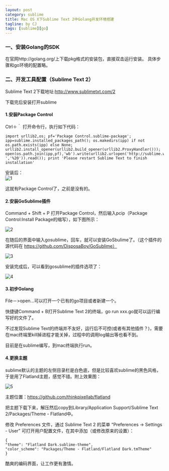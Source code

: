 ```yaml
---
layout: post
category: sublime
title: Mac OS X下Sublime Text 2中Golang开发环境搭建
tagline: by CJ
tags: [sublime][go]
---
```


### 一、安装Golang的SDK
在官网http://golang.org/上下载pkg格式的安装包，直接双击运行安装。
具体步骤和go环境的配置略。

### 二、开发工具配置（Sublime Text 2）
Sublime Text 2下载地址:http://www.sublimetxt.com/2

下载完后安装打开sublime

<!--more-->

#### 1.安装Package Control
Ctrl＋｀ 打开命令行，执行如下代码：  

	import urllib2,os; pf='Package Control.sublime-package'; ipp=sublime.installed_packages_path(); os.makedirs(ipp) if not os.path.exists(ipp) else None; urllib2.install_opener(urllib2.build_opener(urllib2.ProxyHandler())); open(os.path.join(ipp,pf),'wb').write(urllib2.urlopen('http://sublime.wbond.net/'+pf.replace(' ','%20')).read()); print 'Please restart Sublime Text to finish installation'

安装后：  
![1](http://charlescj.github.io/assets/themes/Snail/img/sublime/sublime1.png)  

这就有Package Control了，之前是没有的。

#### 2.安装GoSublime插件
Command + Shift + P 打开Package Control，然后输入pcip（Package Control:Install Package的缩写），如下图所示：  

![2](http://charlescj.github.io/assets/themes/Snail/img/sublime/sublime2.png)  

在随后的界面中输入gosublime，回车，就可以安装GoSbulime了。（这个插件的源代码在 https://github.com/DisposaBoy/GoSublime）  

![3](http://charlescj.github.io/assets/themes/Snail/img/sublime/sublime3.png)  

安装完成后，可以看到gosublime的插件选项了：  

![4](http://charlescj.github.io/assets/themes/Snail/img/sublime/sublime4.png)

#### 3.初步Golang
File－>open...可以打开一个已有的go项目或者新建一个。  

快捷键Command + B打开Sublime Text 2的终端，go run xxx.go就可以运行编写好的文件了。  

不过发现Sublime Text的终端并不友好，运行后不可控(或者有其他插件？)，需要在mac终端里kill掉进程才能关掉，过程中的调用log输出等也看不到。  

目前是在sublime编写，到mac终端执行run。  

#### 4.更换主题
sublime默认的主题的左侧目录栏是白色底，但是比较喜欢sublime的黑色风格，于是用了Flatland主题，感觉不错。附上效果图：  

![5](http://charlescj.github.io/assets/themes/Snail/img/sublime/sublime5.png)  


主题位置：https://github.com/thinkpixellab/flatland  

把主题下载下来，解压然后copy到Library/Application Support/Sublime Text 2/Packages/Theme - Flatland中。  

修改 Preferences 文件，通过 Sublime Text 2 的菜单 “Preferences -> Settings - User” 可打开用户配置文件，在其中添加（或修改原来的设置）：  

	{
	"theme": "Flatland Dark.sublime-theme",
	"color_scheme": "Packages/Theme - Flatland/Flatland Dark.tmTheme"
	}
	
酷爽的编码界面，让工作更有激情。
